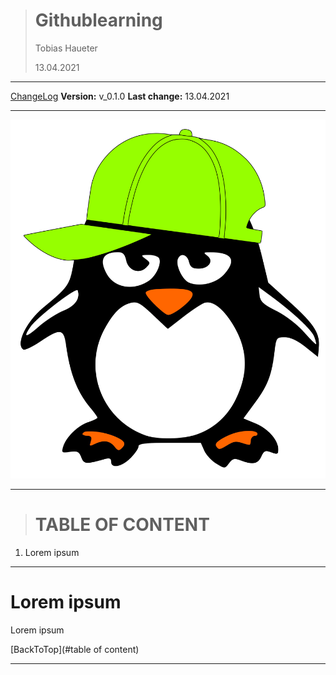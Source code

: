 > # Githublearning
>
> Tobias Haueter
>
> 13.04.2021

---

[ChangeLog](changeLog.md)     **Version:** v_0.1.0		**Last change:** 13.04.2021

---



![img](img/tuxMascott.svg)

---





> # TABLE OF CONTENT

1. Lorem ipsum

---






# Lorem ipsum

Lorem ipsum

[BackToTop](#table of content)

---

